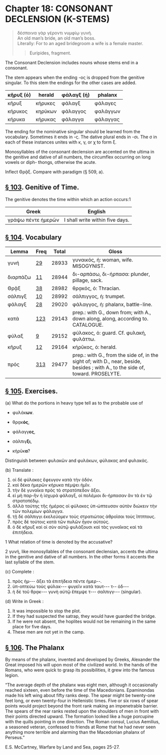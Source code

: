 # Chapter 18: CONSONANT DECLENSION (K-STEMS)

>  δέσποινα γὰρ γέροντι νυμφίῳ γυνή.<br/>
>  An old man’s bride, an old man’s boss.<br/>
>  Literally: For to an aged bridegroom a wife is a female master.<br/>
>> Euripides, fragment. 



<div type="textpart" subtype="para" n="101">


The Consonant Declension includes nouns whose
stems end in a consonant.

The stem appears when the ending -ος is dropped from
the genitive singular. To this stem the endings for the
other cases are added.


| κῆρυξ (ὁ) | herald | φάλαγξ (ἡ) | phalanx | 
| --- | --- | --- | --- 
| κῆρυξ | κήρυκες | φάλαγξ | φάλαγες | 
| κήρυκος | κηρύκων | φάλαγγος | φαλάγγων | 
| κήρυκα | κήρυκας | φάλαγγα | φάλαγγας | 


The ending for the nominative singular should be learned
from the vocabulary. Sometimes it ends in -ς. The dative
plural ends in -σι. The σ in each of these instances unites
with κ, γ, or χ to form ξ.

<div type="textpart" subtype="para" n="102">


Monosyllables of the consonant declension are
accented on the ultima in the genitive and dative of all
numbers, the circumflex occurring on long vowels or diph-
thongs, otherwise the acute.

Inflect Θρᾷξ. Compare with paradigm (§ 509, a).



<pb n="57"/>


## [§ 103](#para103). Genitive of Time.


The genitive denotes the time
within which an action occurs:1

| Greek | English | 
| --- | -- | 
|  γράψω πέντε ἡμερῶν  |  I shall write within five days.  |


## [§ 104](#para104). Vocabulary



| Lemma | Freq | Total | Gloss |
| --- | --- | --- | -- |
| γυνή | [29](https://github.com/gregorycrane/CrosbySchaeffer2.0/tree/main/chaps/vocpassages/0032-006/γυνή.md) | 28933 | γυναικός, ἡ: woman, wife.  MISOGYNIST. 
| διαρπάζω | [11](https://github.com/gregorycrane/CrosbySchaeffer2.0/tree/main/chaps/vocpassages/0032-006/διαρπάζω.md) | 28944 | δι-αρπάσω, δι-ήρπασα:  plunder, pillage, sack. 
| Θρᾷξ | [38](https://github.com/gregorycrane/CrosbySchaeffer2.0/tree/main/chaps/vocpassages/0032-006/Θρᾷξ.md) | 28982 | θρᾳκός, ὁ: Thracian. 
| σάλπιγξ | [10](https://github.com/gregorycrane/CrosbySchaeffer2.0/tree/main/chaps/vocpassages/0032-006/σάλπιγξ.md) | 28992 | σάλπιγγος, ἡ: trumpet.
| φάλαγξ | [28](https://github.com/gregorycrane/CrosbySchaeffer2.0/tree/main/chaps/vocpassages/0032-006/φάλαγξ.md) | 29020 | φάλαγγος, ἡ: phalanx, battle-line.
| κατά | [123](https://github.com/gregorycrane/CrosbySchaeffer2.0/tree/main/chaps/vocpassages/0032-006/κατά.md) | 29143 | prep.: with G., down from; with A., down along, along, according to. CATALOGUE.
| φύλαξ | [9](https://github.com/gregorycrane/CrosbySchaeffer2.0/tree/main/chaps/vocpassages/0032-006/φύλαξ.md) | 29152 | φύλακος, ὁ: guard. Cf. φυλακή, φυλάττω.
| κῆρυξ | [12](https://github.com/gregorycrane/CrosbySchaeffer2.0/tree/main/chaps/vocpassages/0032-006/κῆρυξ.md) | 29164 | κήρῡκος, ὁ: herald.
| πρός | [313](https://github.com/gregorycrane/CrosbySchaeffer2.0/tree/main/chaps/vocpassages/0032-006/πρός.md) | 29477 | prep.: with G., from the side of, in the sight of; with D., near, beside, besides ; with A., to the side of, toward. PROSELYTE.



## [§ 105](#para105). Exercises.




(a) What do the portions in heavy type tell as to the
probable use of

- φυλάκ**ων**. 

- θρᾳκ**ός**, 

- φάλαγγ**ες**,

- σάλπιγ**ξι**, 

- κήρῡκ**α**? 





Distinguish between φυλακῶν and
φυλάκων, φύλακας and φυλακάς.

(b) Translate :

1. οἱ δὲ φύλακες ἔφευγον κατὰ τὴν ὁδόν. 
2. καὶ δέκα ἡμερῶν κήρυκα πέμψει ἡμῖν. 
3. τὴν δὲ γυναῖκα πρὸς τὸ στρατόπεδον ἄξει. 
4. εἰ μὴ παρ-ἣν ἡ ἰσχυρὰ φάλαγξ, οἱ πολέμιοι δι-ήρπασαν ἂν τὰ ἐν τῷ στρατοπέδῳ. 
5. ἀλλὰ ταύτης τῆς ἡμέρας οἱ φύλακες ὑπ-ώπτευσαν αὐτὸν διώκειν τὴν τῶν πολεμίων φάλαγγα. 
6. τῇ δὲ σάλπιγγι ἐκελεύομεν τοὺς στρατιώτας ἀθροῖσαι τοὺς ἵπτπτους. 
7. πρὸς δὲ τούτοις κατὰ τῶν πυλῶν ἦγον αὐτούς. 
8. ὁ δὲ κῆρυξ καὶ οἱ σὺν αὐτῷ φυλάξουσι καὶ τὰς γυναῖκας καὶ τὰ ἐπιτήδεια.




1 What relation of time is denoted by the accusative?



2 γυνή, like monosyllables of the consonant declensian, accents the ultima in the genitive and dative of all numbers. In the other forms it accents the last syllable of the stem.



<pb n="58"/>



(c) Complete :

1. πρὸς ἡμ--- ἄξει τὰ ἐπιτήδεια πέντε ἡμερ--. 
3. ὑπ-οπτεύω τοὺς φύλακ--- φυγεῖν κατὰ ταυτ--- τ-- ὁδ--- 
3. ἡ δὲ τοῦ θρᾳκ--- γυνὴ αὐτῷ ἔπεμψε τ--- σαλπιγγ--- (singular).

(d) Write in Greek :

1. It was impossible to stop the plot. 
2. If they had suspected the satrap, they would have guarded the bridge.
3. If he were not absent, the hoplites would not be remaining in the same place for five days. 
4. These men are not yet in the camp.


## [§ 106](#para106). The Phalanx




By means of the phalanx, invented and developed by
Greeks, Alexander the Great imposed his will upon most
of the civilized world. In the hands of the Romans, who
were quick to grasp its possibilities, it grew into the famous
legion.




“The average depth of the phalanx was eight men,
although it occasionally reached sixteen, even before the
time of the Macedonians. Epaminondas made his left
wing about fifty ranks deep. The spear might be twenty-one feet long, or even twenty-four in Hellenistic times.
Five or six rows of spear points would project beyond the
front rank making an impenetrable barrier. The spears
of the rear ranks rested upon the shoulders of men in front
with their points directed upward. The formation looked
like a huge porcupine with the quills pointing in one
direction. The Roman consul, Lucius Aemilius, a seasoned
veteran, confessed to friends at Rome that he had never
seen anything more terrible and alarming than the Macedonian phalanx of Perseus.”

E.S. McCartney, Warfare by Land and Sea, pages 25-27.

<pb n="59"/>





